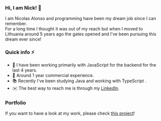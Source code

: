### Hi, I am Nick! 👋
I am Nicolas Alonso and programming have been my dream job since I can remember.  
For a long time I thought it was out of my reach but when I moved to Lithuania around 5 years ago the gates opened and I've been pursuing this dream ever since!

### Quick info ⚡
- 💪 I have been working primarily with JavaScript for the backend for the last 4 years.
- 💼 Around 1 year commercial experience.
- 📚 Recently I've been studying Java and working with TypeScript .
- ✉️ The best way to reach me is through my [LinkedIn](https://www.linkedin.com/in/nicolas-alonso-11853017a/).

### Portfolio
If you want to have a look at my work, please check [this project](https://github.com/n-alonso/NODEJS-koa_typescript_knex_jest)!
